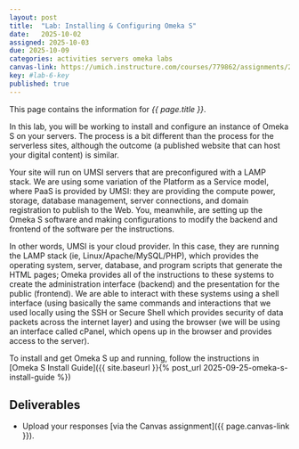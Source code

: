 ```yaml
---
layout: post
title:  "Lab: Installing & Configuring Omeka S"
date:   2025-10-02
assigned: 2025-10-03
due: 2025-10-09
categories: activities servers omeka labs
canvas-link: https://umich.instructure.com/courses/779862/assignments/2900388
key: #lab-6-key
published: true
---
```



This page contains the information for *{{ page.title }}*.

In this lab, you will be working to install and configure an instance of Omeka S on your servers. The process is a bit different than the process for the serverless sites, although the outcome (a published website that can host your digital content) is similar.

Your site will run on UMSI servers that are preconfigured with a LAMP stack. We are using some variation of the Platform as a Service model, where PaaS is provided by UMSI: they are providing the compute power, storage, database management, server connections, and domain registration to publish to the Web. You, meanwhile, are setting up the Omeka S software and making configurations to modify the backend and frontend of the software per the instructions.

In other words, UMSI is your cloud provider. In this case, they are running the LAMP stack (ie, Linux/Apache/MySQL/PHP), which provides the operating system, server, database, and program scripts that generate the HTML pages; Omeka provides all of the instructions to these systems to create the administration interface (backend) and the presentation for the public (frontend). We are able to interact with these systems using a shell interface (using basically the same commands and interactions that we used locally using the SSH or Secure Shell which provides security of data packets across the internet layer) and using the browser (we will be using an interface called cPanel, which opens up in the browser and provides access to the server).

To install and get Omeka S up and running, follow the instructions in [Omeka S Install Guide]({{ site.baseurl }}{% post_url 2025-09-25-omeka-s-install-guide %})

## Deliverables

- Upload your responses [via the Canvas assignment]({{ page.canvas-link }}).
